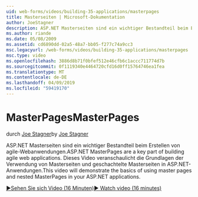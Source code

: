 ```yaml
---
uid: web-forms/videos/building-35-applications/masterpages
title: Masterseiten | Microsoft-Dokumentation
author: JoeStagner
description: ASP.NET Masterseiten sind ein wichtiger Bestandteil beim Erstellen von agile-Webanwendungen. In diesem Video wird gezeigt, dass die Grundlagen der Verwendung von Masterseiten und geschachtelte Masterseiten in...
ms.author: riande
ms.date: 05/08/2009
ms.assetid: cd6890dd-02a5-48a7-bb05-f277c74a9cc3
msc.legacyurl: /web-forms/videos/building-35-applications/masterpages
msc.type: video
ms.openlocfilehash: 3886d8b71f0bfef512e46cfb6c1accc711774d7b
ms.sourcegitcommit: 0f1119340e4464720cfd16d0ff15764746ea1fea
ms.translationtype: MT
ms.contentlocale: de-DE
ms.lasthandoff: 04/09/2019
ms.locfileid: "59419170"
---
```

# <a name="masterpages"></a><span data-ttu-id="48b36-104">MasterPages</span><span class="sxs-lookup"><span data-stu-id="48b36-104">MasterPages</span></span>

<span data-ttu-id="48b36-105">durch [Joe Stagner](https://github.com/JoeStagner)</span><span class="sxs-lookup"><span data-stu-id="48b36-105">by [Joe Stagner](https://github.com/JoeStagner)</span></span>

<span data-ttu-id="48b36-106">ASP.NET Masterseiten sind ein wichtiger Bestandteil beim Erstellen von agile-Webanwendungen.</span><span class="sxs-lookup"><span data-stu-id="48b36-106">ASP.NET MasterPages are a key part of building agile web applications.</span></span> <span data-ttu-id="48b36-107">Dieses Video veranschaulicht die Grundlagen der Verwendung von Masterseiten und geschachtelte Masterseiten in ASP.NET-Anwendungen.</span><span class="sxs-lookup"><span data-stu-id="48b36-107">This video will demonstrate the basics of using master pages and nested MasterPages in your ASP.NET applications.</span></span>

[<span data-ttu-id="48b36-108">&#9654;Sehen Sie sich Video (16 Minuten)</span><span class="sxs-lookup"><span data-stu-id="48b36-108">&#9654; Watch video (16 minutes)</span></span>](https://channel9.msdn.com/Blogs/ASP-NET-Site-Videos/masterpages)
